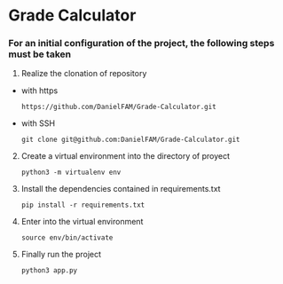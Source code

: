# Grade Calculator

### For an initial configuration of the project, the following steps must be taken

1. Realize the clonation of repository

* with https

    ```https://github.com/DanielFAM/Grade-Calculator.git```

* with SSH

    ```git clone git@github.com:DanielFAM/Grade-Calculator.git```


2. Create a virtual environment into the directory of proyect

    ```python3 -m virtualenv env```

3. Install the dependencies contained in  requirements.txt

    ```pip install -r requirements.txt```

4. Enter into the virtual environment

    ```source env/bin/activate```

5. Finally run the project

    ```python3 app.py```